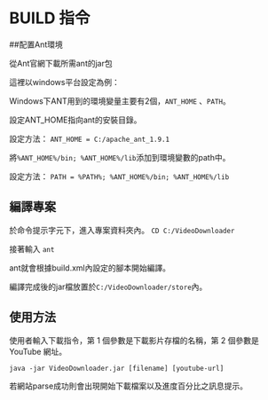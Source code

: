 BUILD 指令
====

##配置Ant環境

從Ant官網下載所需ant的jar包

這裡以windows平台設定為例：

Windows下ANT用到的環境變量主要有2個，`ANT_HOME` 、`PATH`。

設定ANT_HOME指向ant的安裝目錄。

設定方法：
`ANT_HOME = C:/apache_ant_1.9.1`

將`%ANT_HOME%/bin; %ANT_HOME%/lib`添加到環境變數的path中。

設定方法：
`PATH = %PATH%; %ANT_HOME%/bin; %ANT_HOME%/lib`
   
## 編譯專案

於命令提示字元下，進入專案資料夾內。
`CD C:/VideoDownloader`

接著輸入
`ant`

ant就會根據build.xml內設定的腳本開始編譯。

編譯完成後的jar檔放置於`C:/VideoDownloader/store`內。


## 使用方法

使用者輸入下載指令，第 1 個參數是下載影片存檔的名稱，第 2 個參數是 YouTube 網址。

```
java -jar VideoDownloader.jar [filename] [youtube-url]
```

若網站parse成功則會出現開始下載檔案以及進度百分比之訊息提示。

